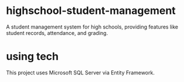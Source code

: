 # highschool-student-management
A student management system for high schools, providing features like student records, attendance, and grading.
# using tech
 This project uses Microsoft SQL Server via Entity Framework.